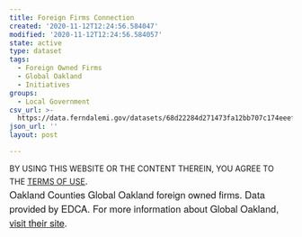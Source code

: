 ```yaml
---
title: Foreign Firms Connection
created: '2020-11-12T12:24:56.584047'
modified: '2020-11-12T12:24:56.584057'
state: active
type: dataset
tags:
  - Foreign Owned Firms
  - Global Oakland
  - Initiatives
groups:
  - Local Government
csv_url: >-
  https://data.ferndalemi.gov/datasets/68d22284d271473fa12bb707c174eeef_0.csv?outSR=%7B%22latestWkid%22%3A4326%2C%22wkid%22%3A4326%7D
json_url: ''
layout: post

---
```

BY USING THIS WEBSITE OR THE CONTENT THEREIN, YOU AGREE TO THE <u><a href='https://www.oakgov.com/open-data-terms'>TERMS OF USE</a></u><span style='font-family: &quot;Avenir Next W01&quot;, &quot;Avenir Next W00&quot;, &quot;Avenir Next&quot;, Avenir, &quot;Helvetica Neue&quot;, Helvetica, Arial, sans-serif; font-size: 17px;'>. </span><span style='font-family: &quot;Avenir Next W01&quot;, &quot;Avenir Next W00&quot;, &quot;Avenir Next&quot;, Avenir, &quot;Helvetica Neue&quot;, Helvetica, Arial, sans-serif; font-size: 17px;'><br />Oakland Counties Global Oakland foreign owned firms. Data provided by EDCA. For more information about Global Oakland, <a href='https://www.oakgov.com/advantageoakland/International/Pages/default.aspx' target='_blank'>visit their site</a>. </span>
